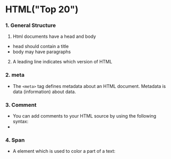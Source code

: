 # HTML("Top 20")

### 1. General Structure

1.  Html documents have a head and body

+   head should contain a title
+   body may have paragraphs

2.  A leading line indicates which version of HTML

### 2. meta

+   The `<meta>` tag defines metadata about an HTML document. Metadata is data (information) about data.

### 3. Comment

+   You can add comments to your HTML source by using the following syntax:
+   <!-- Write your comments here -->

### 4. Span

+   A <span> element which is used to color a part of a text: